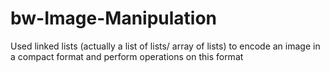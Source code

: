 # bw-Image-Manipulation
Used linked lists  (actually a list of lists/ array of lists) to encode an image in a compact format and perform operations on this format
